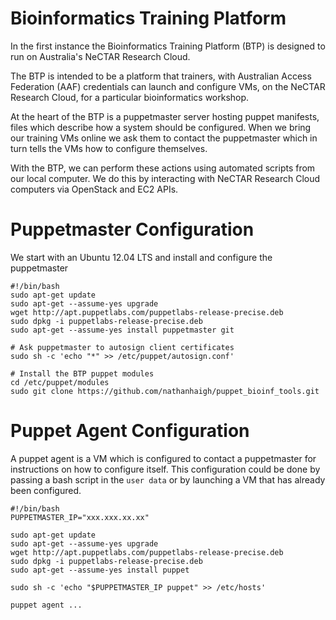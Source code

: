 Bioinformatics Training Platform
================================

In the first instance the Bioinformatics Training Platform (BTP) is designed to
run on Australia's NeCTAR Research Cloud.

The BTP is intended to be a platform that trainers, with Australian Access
Federation (AAF) credentials can launch and configure VMs, on the NeCTAR Research
Cloud, for a particular bioinformatics workshop.

At the heart of the BTP is a puppetmaster server hosting puppet manifests, files
which describe how a system should be configured. When we bring our training VMs
online we ask them to contact the puppetmaster which in turn tells the VMs how
to configure themselves.

With the BTP, we can perform these actions using automated scripts from our
local computer. We do this by interacting with NeCTAR Research Cloud computers
via OpenStack and EC2 APIs.

Puppetmaster Configuration
==========================

We start with an Ubuntu 12.04 LTS and install and configure the puppetmaster

    #!/bin/bash
    sudo apt-get update
    sudo apt-get --assume-yes upgrade
    wget http://apt.puppetlabs.com/puppetlabs-release-precise.deb
    sudo dpkg -i puppetlabs-release-precise.deb
    sudo apt-get --assume-yes install puppetmaster git
    
    # Ask puppetmaster to autosign client certificates
    sudo sh -c 'echo "*" >> /etc/puppet/autosign.conf'
    
    # Install the BTP puppet modules
    cd /etc/puppet/modules
    sudo git clone https://github.com/nathanhaigh/puppet_bioinf_tools.git  

Puppet Agent Configuration
==========================

A puppet agent is a VM which is configured to contact a puppetmaster for
instructions on how to configure itself. This configuration could be done by
passing a bash script in the ```user data``` or by launching a VM that has
already been configured.

    #!/bin/bash
    PUPPETMASTER_IP="xxx.xxx.xx.xx"
    
    sudo apt-get update
    sudo apt-get --assume-yes upgrade
    wget http://apt.puppetlabs.com/puppetlabs-release-precise.deb
    sudo dpkg -i puppetlabs-release-precise.deb
    sudo apt-get --assume-yes install puppet
    
    sudo sh -c 'echo "$PUPPETMASTER_IP puppet" >> /etc/hosts'
   
    puppet agent ...
   